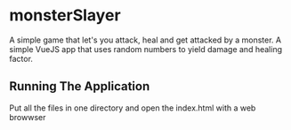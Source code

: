 # monsterSlayer
A simple game that let's you attack, heal and get attacked by a monster. A simple VueJS app that uses random numbers to yield damage and healing factor. 

## Running The Application
Put all the files in one directory and open the index.html with a web browwser

